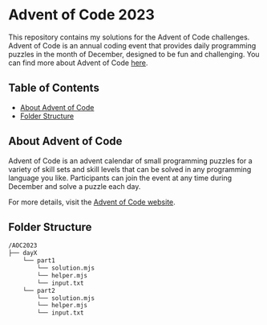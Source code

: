 # Advent of Code 2023

This repository contains my solutions for the Advent of Code challenges. Advent of Code is an annual coding event that provides daily programming puzzles in the month of December, designed to be fun and challenging. You can find more about Advent of Code [here](https://adventofcode.com/).

## Table of Contents

- [About Advent of Code](#about-advent-of-code)
- [Folder Structure](#folder-structure)

## About Advent of Code

Advent of Code is an advent calendar of small programming puzzles for a variety of skill sets and skill levels that can be solved in any programming language you like. Participants can join the event at any time during December and solve a puzzle each day.

For more details, visit the [Advent of Code website](https://adventofcode.com/).

## Folder Structure

```bash
/AOC2023
├── dayX
    └── part1
        └── solution.mjs
        └── helper.mjs
        └── input.txt
    └── part2
        └── solution.mjs
        └── helper.mjs
        └── input.txt
```
